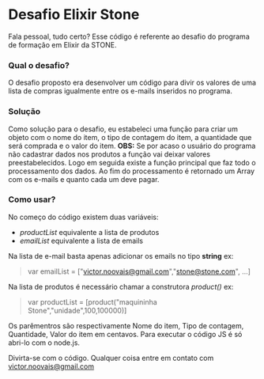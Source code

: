 #  Desafio Elixir Stone
Fala pessoal, tudo certo? Esse código é referente ao desafio do programa de formação em Elixir da STONE. 
### Qual o desafio?
O desafio proposto era desenvolver um código para divir os valores de uma lista de compras igualmente entre os e-mails inseridos no programa.
### Solução
Como solução para o desafio, eu estabeleci uma função para criar um objeto com o nome do item, o tipo de contagem do item, a quantidade que será comprada e o valor do item. **OBS:** Se por acaso o usuário do programa não cadastrar dados nos produtos a função vai deixar valores preestabelecidos.
Logo em seguida existe a função principal que faz todo o processamento dos dados. Ao fim do processamento é retornado um Array com os e-mails e quanto cada um deve pagar.
### Como usar?
No começo do código existem duas variáveis:
* _productList_ equivalente a lista de produtos 
* _emailList_ equivalente a lista de emails

Na lista de e-mail basta apenas adicionar os emails no tipo **string** ex: 

> var emailList = ["victor.noovais@gmail.com","stone@stone.com", ...]

Na lista de produtos é necessário chamar a construtora _product()_ ex:
> var productList = [product("maquininha Stone","unidade",100,100000)]

Os parêmentros são respectivamente Nome do item, Tipo de contagem, Quantidade, Valor do item em centavos. 
Para executar o código JS é só abri-lo com o node.js.

Divirta-se com o código. Qualquer coisa entre em contato com victor.noovais@gmail.com
